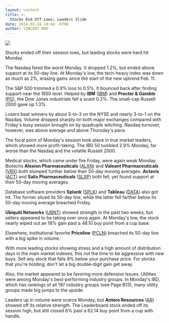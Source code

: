 ```yaml
---
layout: content
title: >-
  Stocks End Off Lows; Leaders Slide
date: 2014-03-24 18:44 -0700
author: VINCENT MAO
---
```






![](https://www.investors.com/wp-content/uploads/ibd-migrated-images/MPv_140325_635312717297728124.png)









Stocks ended off their session lows, but leading stocks were hard hit Monday.

  

The Nasdaq fared the worst Monday. It dropped 1.2%, but ended above support at its 50-day line. At Monday's low, the tech-heavy index was down as much as 2%, erasing gains since the start of the new uptrend Feb. 11.

  

The S&P 500 trimmed a 0.9% loss to 0.5%. It bounced back after finding support near the 1850 level. Helped by **IBM** ([IBM](https://research.investors.com/quote.aspx?symbol=IBM)) and **Procter & Gamble** ([PG](https://research.investors.com/quote.aspx?symbol=PG)), the Dow Jones industrials fell a scant 0.2%. The small-cap Russell 2000 gave up 1.3%.

  

Losers beat winners by about 5-to-3 on the NYSE and nearly 3-to-1 on the Nasdaq. Volume dropped sharply on both major exchanges compared with Friday's busy session brought on by quadruple witching. Nasdaq turnover, however, was above average and above Thursday's pace.

  

The focal point of Monday's session took place in true market leaders, which showed more profit-taking. The IBD 50 tumbled 2.9% Monday, far worse than the Nasdaq and the volatile Russell 2000.

  

Medical stocks, which came under fire Friday, were again weak Monday. Biotechs **Alexion Pharmaceuticals** ([ALXN](https://research.investors.com/quote.aspx?symbol=ALXN)) and **Valeant Pharmaceuticals** ([VRX](https://research.investors.com/quote.aspx?symbol=VRX)) both slumped further below their 50-day moving averages. **Actavis** ([ACT](https://research.investors.com/quote.aspx?symbol=ACT)) and **Salix Pharmaceuticals** ([SLXP](https://research.investors.com/quote.aspx?symbol=SLXP)) both fell, yet found support at their 50-day moving averages.

  

Database software providers **Splunk** ([SPLK](https://research.investors.com/quote.aspx?symbol=SPLK)) and **Tableau** ([DATA](https://research.investors.com/quote.aspx?symbol=DATA)) also got hit. The former sliced its 50-day line, while the latter fell farther below its 50-day moving average breached Friday.

  

**Ubiquiti Networks** ([UBNT](https://research.investors.com/quote.aspx?symbol=UBNT)) showed strength in the past two weeks, but sellers appeared to be taking over once again. At Monday's low, the stock nearly wiped out an 18% gain past a 48.10 buy point from a cup base.

  

Elsewhere, institutional favorite **Priceline** ([PCLN](https://research.investors.com/quote.aspx?symbol=PCLN)) breached its 50-day line with a big spike in volume.

  

With more leading stocks showing stress and a high amount of distribution days in the main market indexes, this not the time to be aggressive with new buys. Sell any stock that falls 8% below your purchase price. For stocks that you're holding, don't let a big double-digit gain get away.

  

Also, the market appeared to be favoring more defensive issues. Utilities were among Monday's best-performing industry groups. In Monday's IBD, which has rankings of all 197 industry groups (see Page B13), many utility groups made big jumps to the upside.

  

Leaders up in volume were scarce Monday, but **Antero Resources** ([AR](https://research.investors.com/quote.aspx?symbol=AR)) showed off its relative strength. The Leaderboard stock ended off its session high, but still closed 6% past a 62.14 buy point from a cup with handle.




